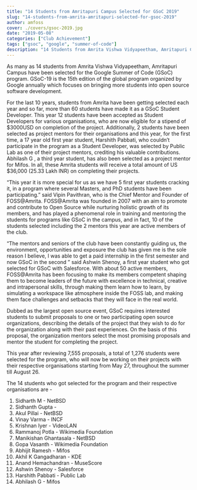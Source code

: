 ```yaml
---
title: "14 Students from Amritapuri Campus Selected for GSoC 2019"
slug: "14-students-from-amrita-amritapuri-selected-for-gsoc-2019"
author: amfoss
cover: ./covers/gsoc-2019.jpg
date: "2019-05-08"
categories: ["Club Achievement"]
tags: ["gsoc", "google", "summer-of-code"]
description: "14 Students from Amrita Vishwa Vidyapeetham, Amritapuri Campus selected for Google Summer of Code 2019 Program."
---
```


As many as 14 students from Amrita Vishwa Vidyapeetham, Amritapuri Campus have been selected for the Google Summer of Code (GSoC) program. GSoC-19 is the 15th edition of the global program organized by Google annually which focuses on bringing more students into open source software development. 

For the last 10 years, students from Amrita have been getting selected each year and so far, more than 60 students have made it as a GSoC Student Developer. This year 12 students have been accepted as Student Developers for various organisations, who are now eligible for a stipend of $3000USD on completion of the project. Additionally, 2 students have been selected as project mentors for their organisations and this year, for the first time, a 17 year old first year student, Harshith Pabbati, who couldn’t participate in the program as a Student Developer, was selected by Public Lab as one of their project mentors, crediting his valuable contributions. Abhilash G , a third year student, has also been selected as a project mentor for Mifos. In all, these Amrita students will receive a total amount of US $36,000 (25.33 Lakh INR) on completing their projects. 

“This year it is more special for us as we have 5 first year students cracking it, in a program where several Masters, and PhD students have been participating.” said Vipin Pavithran, who is the Chief Mentor and Founder of FOSS@Amrita. FOSS@Amrita was founded in 2007 with an aim to promote and contribute to Open Source while nurturing holistic growth of its members, and has played a phenomenal role in training and mentoring the students for programs like GSoC in the campus, and in fact, 10 of the students selected including the 2 mentors this year are active members of the club. 

“The mentors and seniors of the club have been constantly guiding us, the environment, opportunities and exposure the club has given me is the sole reason I believe, I was able to get a paid internship in the first semester and now GSoC in the second ” said Ashwin Shenoy, a first year student who got selected for GSoC with Salesforce. With about 50 active members, FOSS@Amrita has been focusing to make its members competent shaping them to become leaders of the future with excellence in technical, creative and intrapersonal skills, through making them learn how to learn, by simulating a workspace like atmosphere inside the FOSS lab, and making them face challenges and setbacks that they will face in the real world.

Dubbed as the largest open source event, GSoC requires interested students to submit proposals to one or two participating open source organizations, describing the details of the project that they wish to do for the organization along with their past experiences. On the basis of this proposal, the organization mentors select the most promising proposals and mentor the student for completing the project. 

This year after reviewing 7,555 proposals, a total of 1,276 students were selected for the program, who will now be working on their projects with their respective organisations starting from May 27, throughout the summer till August 26.

The 14 students who got selected for the program and their respective organisations are -
1. Sidharth M - NetBSD
2. Sidhanth Gupta - 
3. Akul Pillai - NetBSD
4. Vinay Varma - INCF
5. Krishnan Iyer - VideoLAN
6. Rammanoj Potla - Wikimedia Foundation
7. Manikishan Ghantasala - NetBSD
8. Gopa Vasanth - Wikimedia Foundation
9. Abhijit Ramesh - Mifos
10. Akhil K Gangadharan - KDE
11. Anand Hemachandran - MuseScore
12. Ashwin Shenoy - Salesforce
13. Harshith Pabbati - Public Lab
14. Abhilash G - Mifos


